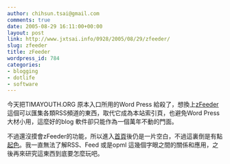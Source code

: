 ```yaml
---
author: chihsun.tsai@gmail.com
comments: true
date: 2005-08-29 16:11:00+00:00
layout: post
link: http://www.jxtsai.info/0928/2005/08/29/zfeeder/
slug: zfeeder
title: zFeeder
wordpress_id: 784
categories:
- blogging
- dotlife
- software
---
```


今天把TIMAYOUTH.ORG 原本入口所用的Word Press 給殺了，想換上[zFeeder](http://www.jxtsai.info/blog/)這個可以匯集各類RSS頻道的東西，取代它成為本站索引頁，也避免Word Press 大材小用，這麼好的blog 軟件卻只能作為一個萬年不動的門面。   
  
不過還沒摸會zFeeder的功能，所以進入[首頁](http://www.jxtsai.info/blog/)後仍是一片空白，不過這裏倒是有點[起色](http://www.jxtsai.info/blog/)。我一直無法了解RSS、Feed 或是opml 這幾個字眼之間的關係和應用，之後再來研究這東西到底要怎麼玩吧。
